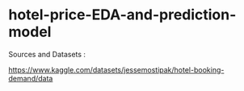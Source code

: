# hotel-price-EDA-and-prediction-model

Sources and Datasets :

https://www.kaggle.com/datasets/jessemostipak/hotel-booking-demand/data

